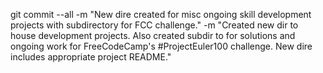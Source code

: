 git commit --all -m "New dire created for misc ongoing skill development projects with subdirectory for FCC challenge." -m "Created new dir to house development projects. Also created subdir to for solutions and ongoing work for FreeCodeCamp's #ProjectEuler100 challenge. New dire includes appropriate project README."